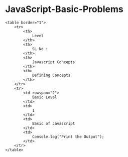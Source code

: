 # JavaScript-Basic-Problems



    <table border="1">
        <tr>
            <th>
                Level
            </th>
            <th>
                SL No :
            </th>
            <th>
                Javascript Concepts
            </th>
            <th>
                Defining Concepts
            </th>
        </tr>
        <tr>
            <td rowspan="2">
                Basic Level
            </td>
            <td>
                1
            </td>
            <td>
                Basic of Javascript
            </td>
            <td>
                Console.log("Print the Output");
            </td>
        </tr>
    </table>